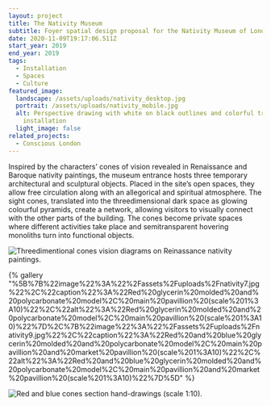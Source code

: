 ```yaml
---
layout: project
title: The Nativity Museum
subtitle: Foyer spatial design proposal for the Nativity Museum of London
date: 2020-11-09T19:17:06.511Z
start_year: 2019
end_year: 2019
tags:
  - Installation
  - Spaces
  - Culture
featured_image:
  landscape: /assets/uploads/nativity_desktop.jpg
  portrait: /assets/uploads/nativity_mobile.jpg
  alt: Perspective drawing with white on black outlines and colorful translucent
    installation
  light_image: false
related_projects:
  - Conscious London
---
```

Inspired by the characters’ cones of vision revealed in Renaissance and Baroque nativity paintings, the museum entrance hosts three temporary architectural and sculptural objects. Placed in the site’s open spaces, they allow free circulation along with an allegorical and spiritual atmosphere. The sight cones, translated into the threedimensional dark space as glowing colourful pyramids, create a network, allowing visitors to visually connect with the other parts of the building. The cones become private spaces where different activities take place and semitransparent hovering monoliths turn into functional objects.

![Threedimentional cones vision diagrams on Reinassance nativity paintings.](/assets/uploads/nativity2.jpg "Study of cones vision diagrams on Reinassance nativity paintings.")

{% gallery "%5B%7B%22image%22%3A%22%2Fassets%2Fuploads%2Fnativity7.jpg%22%2C%22caption%22%3A%22Red%20glycerin%20molded%20and%20polycarbonate%20model%2C%20main%20pavillion%20(scale%201%3A10)%22%2C%22alt%22%3A%22Red%20glycerin%20molded%20and%20polycarbonate%20model%2C%20main%20pavillion%20(scale%201%3A10)%22%7D%2C%7B%22image%22%3A%22%2Fassets%2Fuploads%2Fnativity9.jpg%22%2C%22caption%22%3A%22Red%20and%20blue%20glycerin%20molded%20and%20polycarbonate%20model%2C%20main%20pavillion%20and%20market%20pavillion%20(scale%201%3A10)%22%2C%22alt%22%3A%22Red%20and%20blue%20glycerin%20molded%20and%20polycarbonate%20model%2C%20main%20pavillion%20and%20market%20pavillion%20(scale%201%3A10)%22%7D%5D" %}

![Red and blue cones section hand-drawings (scale 1:10).](/assets/uploads/nativity4.jpg "Red and blue cones section hand-drawings (scale 1:10).")